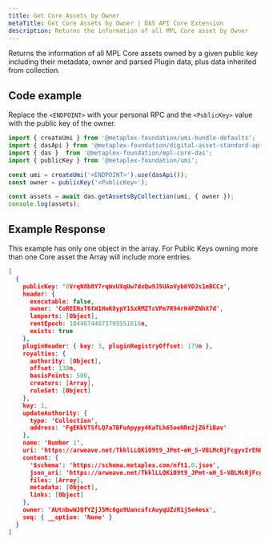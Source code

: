 ```yaml
---
title: Get Core Assets by Owner
metaTitle: Get Core Assets by Owner | DAS API Core Extension
description: Returns the information of all MPL Core asset by Owner
---
```


Returns the information of all MPL Core assets owned by a given public key including their metadata, owner and parsed Plugin data, plus data inherited from collection.

## Code example

Replace the `<ENDPOINT>` with your personal RPC and the `<PublicKey>` value with the public key of the owner.

```js
import { createUmi } from '@metaplex-foundation/umi-bundle-defaults';
import { dasApi } from '@metaplex-foundation/digital-asset-standard-api';
import { das }  from '@metaplex-foundation/mpl-core-das';
import { publicKey } from '@metaplex-foundation/umi';

const umi = createUmi('<ENDPOINT>').use(dasApi());
const owner = publicKey('<PublicKey>');

const assets = await das.getAssetsByCollection(umi, { owner });
console.log(assets);
```


## Example Response
This example has only one object in the array. For Public Keys owning more than one Core asset the Array will include more entries.

```json
[
  {
    publicKey: '8VrqN8b8Y7rqWsUXqUw7dxQw9J5UAoVyb6YDJs1mBCCz',
    header: {
      executable: false,
      owner: 'CoREENxT6tW1HoK8ypY1SxRMZTcVPm7R94rH4PZNhX7d',
      lamports: [Object],
      rentEpoch: 18446744073709551616n,
      exists: true
    },
    pluginHeader: { key: 3, pluginRegistryOffset: 179n },
    royalties: {
      authority: [Object],
      offset: 138n,
      basisPoints: 500,
      creators: [Array],
      ruleSet: [Object]
    },
    key: 1,
    updateAuthority: {
      type: 'Collection',
      address: 'FgEKkVTSfLQ7a7BFuApypy4KaTLh65oeNRn2jZ6fiBav'
    },
    name: 'Number 1',
    uri: 'https://arweave.net/TkklLLQKiO9t9_JPmt-eH_S-VBLMcRjFcgyvIrENBzA',
    content: {
      '$schema': 'https://schema.metaplex.com/nft1.0.json',
      json_uri: 'https://arweave.net/TkklLLQKiO9t9_JPmt-eH_S-VBLMcRjFcgyvIrENBzA',
      files: [Array],
      metadata: [Object],
      links: [Object]
    },
    owner: 'AUtnbwWJQfYZjJ5Mc6go9UancufcAuyqUZzR1jSe4esx',
    seq: { __option: 'None' }
  }
]
```